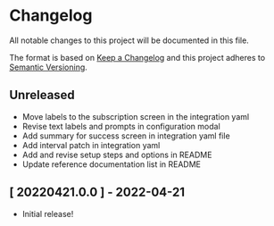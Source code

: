 # Changelog

All notable changes to this project will be documented in this file.

The format is based on [Keep a Changelog][changelog] and this project adheres
to [Semantic Versioning][semver].

## Unreleased

- Move labels to the subscription screen in the integration yaml
- Revise text labels and prompts in configuration modal
- Add summary for success screen in integration yaml file
- Add interval patch in integration yaml
- Add and revise setup steps and options in README
- Update reference documentation list in README

## [ 20220421.0.0 ] - 2022-04-21

- Initial release!

[changelog]: http://keepachangelog.com/en/1.0.0/
[semver]: http://semver.org/spec/v2.0.0.html
